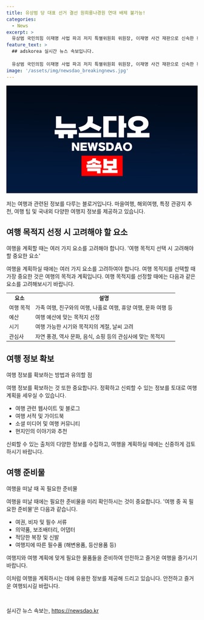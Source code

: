 ```yaml
---
title: 유상범 당 대표 선거 결선 원희룡나경원 연대 배제 불가능!
categories:
  - News
excerpt: >
  유상범 국민의힘 이재명 사법 파괴 저지 특별위원회 위원장, 이재명 사건 재판으로 신속한 판결 촉구 위해 대법원을 방문. 친윤 계열 유 의원, 나경원, 원희룡과의 결선 투표 가능성 언급. 지지 그룹 중첩, 한동훈 대세론 여론조사상 유효성 언급. 채상병 특검법과 당 내 러닝메이트 논란에 관한 의견 밝히며, 국민의힘 당 대표 선거 후보진과 결선 투표 과정 설명.
feature_text: >
  ## adskorea 실시간 뉴스 속보입니다.

  유상범 국민의힘 이재명 사법 파괴 저지 특별위원회 위원장, 이재명 사건 재판으로 신속한 판결 촉구 위해 대법원을 방문. 친윤 계열 유 의원, 나경원, 원희룡과의 결선 투표 가능성 언급. 지지 그룹 중첩, 한동훈 대세론 여론조사상 유효성 언급. 채상병 특검법과 당 내 러닝메이트 논란에 관한 의견 밝히며, 국민의힘 당 대표 선거 후보진과 결선 투표 과정 설명.
image: '/assets/img/newsdao_breakingnews.jpg'
---
```


<p><img src="/assets/img/newsdao_breakingnews.jpg" alt="adskorea 속보" /></p>

<p>저는 여행과 관련된 정보를 다루는 블로거입니다. 마을여행, 해외여행, 특정 관광지 추천, 여행 팁 및 국내외 다양한 여행지 정보를 제공하고 있습니다.</p>

<h2 data-ke-size="size26">여행 목적지 선정 시 고려해야 할 요소</h2>

<p data-ke-size="size16">여행을 계획할 때는 여러 가지 요소를 고려해야 합니다. '여행 목적지 선택 시 고려해야 할 중요한 요소'</p>

<p>여행을 계획하실 때에는 여러 가지 요소를 고려하여야 합니다. 여행 목적지를 선택할 때 가장 중요한 것은 여행의 목적과 계획입니다. 여행 목적지를 선정할 때에는 다음과 같은 요소를 고려해보시기 바랍니다.</p>

<table>
  <tr>
    <td style="text-align: center; height: 17px;"><b>요소</b></td>
    <td style="text-align: center; height: 17px;"><b>설명</b></td>
  </tr>
  <tr>
    <td style="text-align: left;">여행 목적</td>
    <td style="text-align: left;">가족 여행, 친구와의 여행, 나홀로 여행, 휴양 여행, 문화 여행 등</td>
  </tr>
  <tr>
    <td style="text-align: left;">예산</td>
    <td style="text-align: left;">여행 예산에 맞는 목적지 선정</td>
  </tr>
  <tr>
    <td style="text-align: left;">시기</td>
    <td style="text-align: left;">여행 가능한 시기와 목적지의 계절, 날씨 고려</td>
  </tr>
  <tr>
    <td style="text-align: left;">관심사</td>
    <td style="text-align: left;">자연 풍경, 역사 문화, 음식, 쇼핑 등의 관심사에 맞는 목적지</td>
  </tr>
</table>

<h2 data-ke-size="size26">여행 정보 확보</h2>

<p data-ke-size="size16">여행 정보를 확보하는 방법과 유의할 점</p>

<p>여행 정보를 확보하는 것 또한 중요합니다. 정확하고 신뢰할 수 있는 정보를 토대로 여행 계획을 세우실 수 있습니다.</p>

<ul>
  <li>여행 관련 웹사이트 및 블로그</li>
  <li>여행 서적 및 가이드북</li>
  <li>소셜 미디어 및 여행 커뮤니티</li>
  <li>현지인의 이야기와 추천</li>
</ul>

<p>신뢰할 수 있는 출처의 다양한 정보를 수집하고, 여행을 계획하실 때에는 신중하게 검토하시기 바랍니다.</p>

<h2 data-ke-size="size26">여행 준비물</h2>

<p data-ke-size="size16">여행을 떠날 때 꼭 필요한 준비물</p>

<p>여행을 떠날 때에는 필요한 준비물을 미리 확인하시는 것이 중요합니다. '여행 중 꼭 필요한 준비물'은 다음과 같습니다.</p>

<ul>
  <li>여권, 비자 및 필수 서류</li>
  <li>의약품, 보조배터리, 어댑터</li>
  <li>적당한 복장 및 신발</li>
  <li>여행지에 따른 필수품 (해변용품, 등산용품 등)</li>
</ul>

<p>여행지와 여행 계획에 맞게 필요한 물품들을 준비하여 안전하고 즐거운 여행을 즐기시기 바랍니다.</p>

<p>이처럼 여행을 계획하시는 데에 유용한 정보를 제공해 드리고 있습니다. 안전하고 즐거운 여행되시길 바랍니다.</p>

<p data-ke-size="size16">&nbsp;</p>
실시간 뉴스 속보는, <a href="https://newsdao.kr" rel="dofollow">https://newsdao.kr</a>


